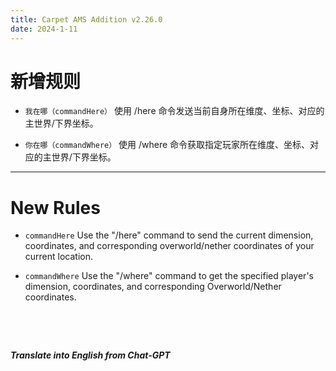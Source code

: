 ```yaml
---
title: Carpet AMS Addition v2.26.0
date: 2024-1-11
---
```

# 新增规则

- `我在哪（commandHere）` 使用 /here 命令发送当前自身所在维度、坐标、对应的主世界/下界坐标。



- `你在哪（commandWhere）` 使用 /where 命令获取指定玩家所在维度、坐标、对应的主世界/下界坐标。



---



# New Rules

- `commandHere`  Use the "/here" command to send the current dimension, coordinates, and corresponding overworld/nether coordinates of your current location.



- `commandWhere` Use the "/where" command to get the specified player's dimension, coordinates, and corresponding Overworld/Nether coordinates.

&emsp;

&emsp;

***Translate into English from Chat-GPT***

